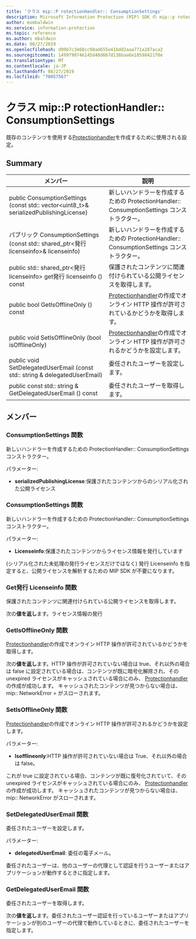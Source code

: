 ```yaml
---
title: 'クラス mip::P rotectionHandler:: ConsumptionSettings'
description: Microsoft Information Protection (MIP) SDK の mip::p rotectionhandler クラスについて説明します。
author: msmbaldwin
ms.service: information-protection
ms.topic: reference
ms.author: mbaldwin
ms.date: 08/27/2019
ms.openlocfilehash: d99b7c3468cc98ad655e41bdd2aaa771a287aca2
ms.sourcegitcommit: 1499790746145d40d667d138baa6e18598421f0e
ms.translationtype: MT
ms.contentlocale: ja-JP
ms.lasthandoff: 08/27/2019
ms.locfileid: "70057567"
---
```

# <a name="class-mipprotectionhandlerconsumptionsettings"></a>クラス mip::P rotectionHandler:: ConsumptionSettings 
既存のコンテンツを使用する[Protectionhandler](class_mip_protectionhandler.md)を作成するために使用される設定。
  
## <a name="summary"></a>Summary
 メンバー                        | 説明                                
--------------------------------|---------------------------------------------
public ConsumptionSettings (const std:: vector\<uint8_t\>& serializedPublishingLicense)  | 新しいハンドラーを作成するための ProtectionHandler:: ConsumptionSettings コンストラクター。
パブリック ConsumptionSettings (const std:: shared_ptr\<発行 licenseinfo\>& licenseinfo)  |  新しいハンドラーを作成するための ProtectionHandler:: ConsumptionSettings コンストラクター。
public std:: shared_ptr\<発行 licenseinfo\> get発行 licenseinfo () const  |  保護されたコンテンツに関連付けられている公開ライセンスを取得します。
public bool GetIsOfflineOnly () const  |  [Protectionhandler](class_mip_protectionhandler.md)の作成でオンライン HTTP 操作が許可されているかどうかを取得します。
public void SetIsOfflineOnly (bool isOfflineOnly)  |  [Protectionhandler](class_mip_protectionhandler.md)の作成でオンライン HTTP 操作が許可されるかどうかを設定します。
public void SetDelegatedUserEmail (const std:: string & delegatedUserEmail)  |  委任されたユーザーを設定します。
public const std:: string & GetDelegatedUserEmail () const  |  委任されたユーザーを取得します。
  
## <a name="members"></a>メンバー
  
### <a name="consumptionsettings-function"></a>ConsumptionSettings 関数
新しいハンドラーを作成するための ProtectionHandler:: ConsumptionSettings コンストラクター。

パラメーター:  
* **serializedPublishingLicense**:保護されたコンテンツからのシリアル化された公開ライセンス


  
### <a name="consumptionsettings-function"></a>ConsumptionSettings 関数
新しいハンドラーを作成するための ProtectionHandler:: ConsumptionSettings コンストラクター。

パラメーター:  
* **Licenseinfo**:保護されたコンテンツからライセンス情報を発行しています


(シリアル化された未処理の発行ライセンスだけではなく) 発行 Licenseinfo を指定すると、公開ライセンスを解析するための MIP SDK が不要になります。
  
### <a name="getpublishinglicenseinfo-function"></a>Get発行 Licenseinfo 関数
保護されたコンテンツに関連付けられている公開ライセンスを取得します。

  
次の**値を返し**ます。ライセンス情報の発行
  
### <a name="getisofflineonly-function"></a>GetIsOfflineOnly 関数
[Protectionhandler](class_mip_protectionhandler.md)の作成でオンライン HTTP 操作が許可されているかどうかを取得します。

  
次の**値を返し**ます。HTTP 操作が許可されていない場合は true、それ以外の場合は false に設定されている場合は、コンテンツが既に暗号化解除され、その unexpired ライセンスがキャッシュされている場合にのみ、 [Protectionhandler](class_mip_protectionhandler.md)の作成が成功します。 キャッシュされたコンテンツが見つからない場合は、mip:: NetworkError = がスローされます。
  
### <a name="setisofflineonly-function"></a>SetIsOfflineOnly 関数
[Protectionhandler](class_mip_protectionhandler.md)の作成でオンライン HTTP 操作が許可されるかどうかを設定します。

パラメーター:  
* **Isofflineonly**:HTTP 操作が許可されていない場合は True、それ以外の場合は false。


これが true に設定されている場合、コンテンツが既に復号化されていて、その unexpired ライセンスがキャッシュされている場合にのみ、 [Protectionhandler](class_mip_protectionhandler.md)の作成が成功します。 キャッシュされたコンテンツが見つからない場合は、mip:: NetworkError がスローされます。
  
### <a name="setdelegateduseremail-function"></a>SetDelegatedUserEmail 関数
委任されたユーザーを設定します。

パラメーター:  
* **delegatedUserEmail**: 委任の電子メール。


委任されたユーザーは、他のユーザーの代理として認証を行うユーザーまたはアプリケーションが動作するときに指定します。
  
### <a name="getdelegateduseremail-function"></a>GetDelegatedUserEmail 関数
委任されたユーザーを取得します。

  
次の**値を返し**ます。委任されたユーザー認証を行っているユーザーまたはアプリケーションが別のユーザーの代理で動作しているときに、委任されたユーザーを指定します。